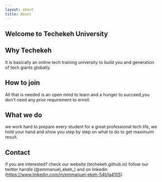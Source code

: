 ```yaml
---
layout: about
title: About
---
```


## Welcome to Techekeh University

## Why Techekeh

It is basically an online tech training university to build you and generation of tech giants globally.

## How to join

All that is needed is an open mind to learn and a hunger to succeed,you don't need any prior requirement to enroll.

## What we do

we work hard to prepare every student for a great professional tech life, we hold your hand and show you step by step on what to do to get maximuim result.

## Contact

if you are interested? check our website (techekeh.github.io) follow our twitter handle (@emmanuel_ekeh_) and on linkedin (https://www.linkedin.com/in/emmanuel-ekeh-54b1a4105)
